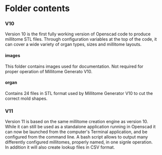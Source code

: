 # Folder contents

<h3>V10</h3>

Version 10 is the first fully working version of Openscad code to produce millitome STL files. Through configuration variables at the top of the code, it can cover a wide variety of organ types, sizes and millitome layouts.

<h4>images</h4>
This folder contains images used for documentation. Not required for proper operation of Millitome Generato V10.

<h4>organ</h4>
Contains 24 files in STL format used by Millitome Generator V10 to cut the correct mold shapes. 

<h3>V11</h3>

Version 11 is based on the same millitome creation engine as version 10. While it can still be used as a standalone application running in Openscad it can now be launched from the computer's Terminal application, and be configured from the command line. A bash script allows to output many differently configured millitomes, properly named, in one signle operation. In addition it will also create lookup files in CSV format. 
